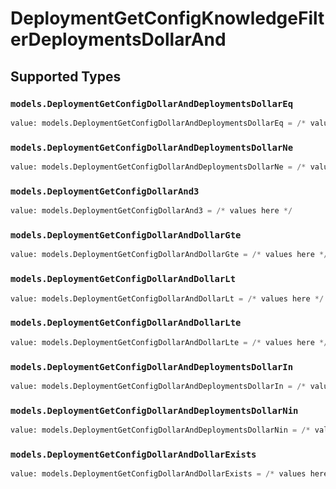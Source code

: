 # DeploymentGetConfigKnowledgeFilterDeploymentsDollarAnd


## Supported Types

### `models.DeploymentGetConfigDollarAndDeploymentsDollarEq`

```python
value: models.DeploymentGetConfigDollarAndDeploymentsDollarEq = /* values here */
```

### `models.DeploymentGetConfigDollarAndDeploymentsDollarNe`

```python
value: models.DeploymentGetConfigDollarAndDeploymentsDollarNe = /* values here */
```

### `models.DeploymentGetConfigDollarAnd3`

```python
value: models.DeploymentGetConfigDollarAnd3 = /* values here */
```

### `models.DeploymentGetConfigDollarAndDollarGte`

```python
value: models.DeploymentGetConfigDollarAndDollarGte = /* values here */
```

### `models.DeploymentGetConfigDollarAndDollarLt`

```python
value: models.DeploymentGetConfigDollarAndDollarLt = /* values here */
```

### `models.DeploymentGetConfigDollarAndDollarLte`

```python
value: models.DeploymentGetConfigDollarAndDollarLte = /* values here */
```

### `models.DeploymentGetConfigDollarAndDeploymentsDollarIn`

```python
value: models.DeploymentGetConfigDollarAndDeploymentsDollarIn = /* values here */
```

### `models.DeploymentGetConfigDollarAndDeploymentsDollarNin`

```python
value: models.DeploymentGetConfigDollarAndDeploymentsDollarNin = /* values here */
```

### `models.DeploymentGetConfigDollarAndDollarExists`

```python
value: models.DeploymentGetConfigDollarAndDollarExists = /* values here */
```

